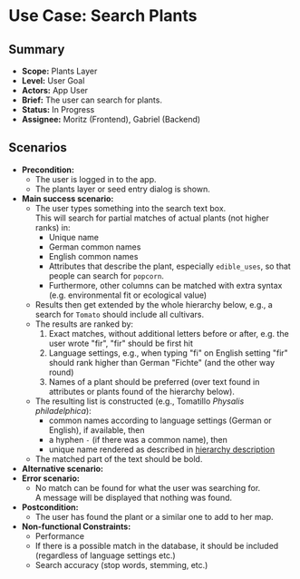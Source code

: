 # Use Case: Search Plants

## Summary

- **Scope:** Plants Layer
- **Level:** User Goal
- **Actors:** App User
- **Brief:** The user can search for plants.
- **Status:** In Progress
- **Assignee:** Moritz (Frontend), Gabriel (Backend)

## Scenarios

- **Precondition:**
  - The user is logged in to the app.
  - The plants layer or seed entry dialog is shown.
- **Main success scenario:**
  - The user types something into the search text box.  
    This will search for partial matches of actual plants (not higher ranks) in:
    - Unique name
    - German common names
    - English common names
    - Attributes that describe the plant, especially `edible_uses`, so that people can search for `popcorn`.
    - Furthermore, other columns can be matched with extra syntax (e.g. environmental fit or ecological value)
  - Results then get extended by the whole hierarchy below, e.g., a search for `Tomato` should include all cultivars.
  - The results are ranked by:
    1. Exact matches, without additional letters before or after, e.g. the user wrote "fir", "fir" should be first hit
    2. Language settings, e.g., when typing "fi" on English setting "fir" should rank higher than German "Fichte"
       (and the other way round)
    3. Names of a plant should be preferred (over text found in attributes or plants found of the hierarchy below).
  - The resulting list is constructed (e.g., Tomatillo _Physalis philadelphica_):
    - common names according to language settings (German or English), if available, then
    - a hyphen `-` (if there was a common name), then
    - unique name rendered as described in [hierarchy description](doc/database/hierarchy.md)
  - The matched part of the text should be bold.
- **Alternative scenario:**
- **Error scenario:**
  - No match can be found for what the user was searching for.  
    A message will be displayed that nothing was found.
- **Postcondition:**
  - The user has found the plant or a similar one to add to her map.
- **Non-functional Constraints:**
  - Performance
  - If there is a possible match in the database, it should be included (regardless of language settings etc.)
  - Search accuracy (stop words, stemming, etc.)
